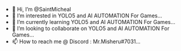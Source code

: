 - 👋 Hi, I’m @SaintMicheal
- 👀 I’m interested in YOLO5 and AI AUTOMATION For Games...
- 🌱 I’m currently learning YOLO5 and AI AUTOMATION For Games...
- 💞️ I’m looking to collaborate on YOLO5 and AI AUTOMATION For Games...
- 📫 How to reach me @ Discord : Mr.Misheru#7031...

<!---
SaintMicheal/SaintMicheal is a ✨ special ✨ repository because its `README.md` (this file) appears on your GitHub profile.
You can click the Preview link to take a look at your changes.
--->
